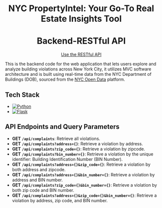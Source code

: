 <!--https://api-new-murex.vercel.app/api/complaints?bin_number=1080796-->

<h1 align="center">NYC PropertyIntel: Your Go-To Real Estate Insights Tool</h1>
<h1 align="center">Backend-RESTful API</h1>
<div align="center">
<a href="https://api-new-murex.vercel.app/api/complaints">Use the RESTful API</a>
</div>

This is the backend code for the web application that lets users explore and analyze building violations across New York City, it utilizes MVC software architecture and is built using real-time data from the NYC Department of Buildings (DOB), sourced from the [NYC Open Data](https://opendata.cityofnewyork.us/) platform.

## Tech Stack
* [![Python](https://img.shields.io/badge/python-3776AB?style=for-the-badge&logo=python&logoColor=white)](https://www.python.org/)
* [![Flask](https://img.shields.io/badge/Flask-000000?style=for-the-badge&logo=flask&logoColor=white)](https://flask.palletsprojects.com/)

## API Endpoints and Query Parameters

- **GET `/api/complaints`**: Retrieve all violations.
- **GET `/api/complaints?address={}`**: Retrieve a violation by address.
- **GET `/api/complaints?zip_code={}`**: Retrieve a violation by zipcode.
- **GET `/api/complaints?bin_number={}`**: Retrieve a violation by the unique identifier: Building Identification Number (BIN Number).
- **GET `/api/complaints?address={}&zip_code={}`**: Retrieve a violation by both address and zipcode.
- **GET `/api/complaints?address={}&bin_number={}`**: Retrieve a violation by address and BIN number.
- **GET `/api/complaints?zip_code={}&bin_number={}`**: Retrieve a violation by both zip code and BIN number.
- **GET `/api/complaints?address={}&zip_code={}&bin_number={}`**: Retrieve a violation by address, zip code, and BIN number.
